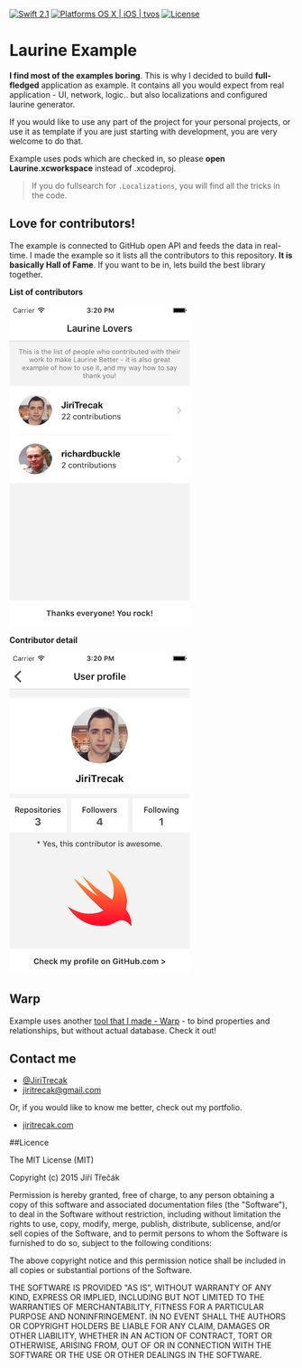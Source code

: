[![Swift 2.1](https://img.shields.io/badge/Swift-2.1-orange.svg?style=flat)](https://developer.apple.com/swift/)
[![Platforms OS X | iOS | tvos](https://img.shields.io/badge/Platforms-OS%20X%20%7C%20iOS-lightgray.svg?style=flat)](https://developer.apple.com/swift/)
[![License](http://img.shields.io/:license-mit-blue.svg)](http://doge.mit-license.org)

# Laurine Example 

**I find most of the examples boring**. This is why I decided to build **full-fledged** application as example. It contains all you would expect from real application - UI, network, logic.. but also localizations and configured laurine generator. 

If you would like to use any part of the project for your personal projects, or use it as template if you are just starting with development, you are very welcome to do that. 

Example uses pods which are checked in, so please **open Laurine.xcworkspace** instead of .xcodeproj.

> If you do fullsearch for `.Localizations`, you will find all the tricks in the code.


## Love for contributors!

The example is connected to GitHub open API and feeds the data in real-time. I made the example so it lists all the contributors to this repository. **It is basically Hall of Fame**. If you want to be in, lets build the best library together.

**List of contributors**

![Image : XCode help for variables](https://github.com/JiriTrecak/Laurine/blob/master/Help/help-3.png?raw=true "Xcode autocomplete")

**Contributor detail**

![Image : XCode help for variables](https://github.com/JiriTrecak/Laurine/blob/master/Help/help-4.png?raw=true "Xcode autocomplete")


## Warp

Example uses another [tool that I made - Warp](https://github.com/JiriTrecak/Warp "My twitter account") - to bind properties and relationships, but without actual database. Check it out!

## Contact me


- [@JiriTrecak](https://twitter.com/@JiriTrecak "My twitter account")
- [jiritrecak@gmail.com](mailto:jiritrecak@gmail.com "My email") 

Or, if you would like to know me better, check out my portfolio.

- [jiritrecak.com](http://jiritrecak.com/ "My personal website") 


##Licence

The MIT License (MIT)

Copyright (c) 2015 Jiří Třečák

Permission is hereby granted, free of charge, to any person obtaining a copy of this software and associated documentation files (the "Software"), to deal in the Software without restriction, including without limitation the rights to use, copy, modify, merge, publish, distribute, sublicense, and/or sell copies of the Software, and to permit persons to whom the Software is furnished to do so, subject to the following conditions:

The above copyright notice and this permission notice shall be included in all copies or substantial portions of the Software.

THE SOFTWARE IS PROVIDED "AS IS", WITHOUT WARRANTY OF ANY KIND, EXPRESS OR IMPLIED, INCLUDING BUT NOT LIMITED TO THE WARRANTIES OF MERCHANTABILITY, FITNESS FOR A PARTICULAR PURPOSE AND NONINFRINGEMENT. IN NO EVENT SHALL THE AUTHORS OR COPYRIGHT HOLDERS BE LIABLE FOR ANY CLAIM, DAMAGES OR OTHER LIABILITY, WHETHER IN AN ACTION OF CONTRACT, TORT OR OTHERWISE, ARISING FROM, OUT OF OR IN CONNECTION WITH THE SOFTWARE OR THE USE OR OTHER DEALINGS IN THE SOFTWARE.